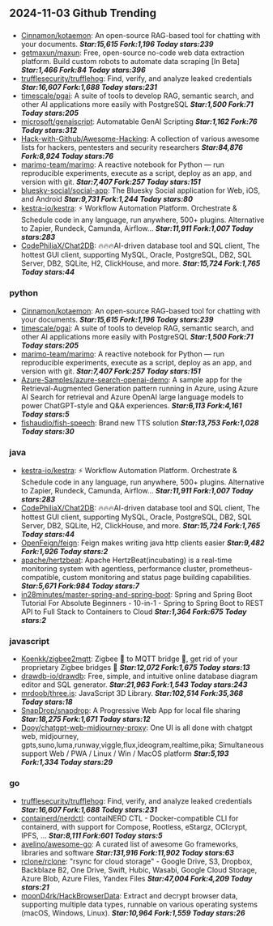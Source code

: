 ## 2024-11-03 Github Trending

### 
* [Cinnamon/kotaemon](https://github.com/Cinnamon/kotaemon): An open-source RAG-based tool for chatting with your documents. ***Star:15,615 Fork:1,196 Today stars:239***
* [getmaxun/maxun](https://github.com/getmaxun/maxun): Free, open-source no-code web data extraction platform. Build custom robots to automate data scraping [In Beta] ***Star:1,466 Fork:84 Today stars:396***
* [trufflesecurity/trufflehog](https://github.com/trufflesecurity/trufflehog): Find, verify, and analyze leaked credentials ***Star:16,607 Fork:1,688 Today stars:231***
* [timescale/pgai](https://github.com/timescale/pgai): A suite of tools to develop RAG, semantic search, and other AI applications more easily with PostgreSQL ***Star:1,500 Fork:71 Today stars:205***
* [microsoft/genaiscript](https://github.com/microsoft/genaiscript): Automatable GenAI Scripting ***Star:1,162 Fork:76 Today stars:312***
* [Hack-with-Github/Awesome-Hacking](https://github.com/Hack-with-Github/Awesome-Hacking): A collection of various awesome lists for hackers, pentesters and security researchers ***Star:84,876 Fork:8,924 Today stars:76***
* [marimo-team/marimo](https://github.com/marimo-team/marimo): A reactive notebook for Python — run reproducible experiments, execute as a script, deploy as an app, and version with git. ***Star:7,407 Fork:257 Today stars:151***
* [bluesky-social/social-app](https://github.com/bluesky-social/social-app): The Bluesky Social application for Web, iOS, and Android ***Star:9,731 Fork:1,244 Today stars:80***
* [kestra-io/kestra](https://github.com/kestra-io/kestra): ⚡ Workflow Automation Platform. Orchestrate & Schedule code in any language, run anywhere, 500+ plugins. Alternative to Zapier, Rundeck, Camunda, Airflow... ***Star:11,911 Fork:1,007 Today stars:283***
* [CodePhiliaX/Chat2DB](https://github.com/CodePhiliaX/Chat2DB): 🔥🔥🔥AI-driven database tool and SQL client, The hottest GUI client, supporting MySQL, Oracle, PostgreSQL, DB2, SQL Server, DB2, SQLite, H2, ClickHouse, and more. ***Star:15,724 Fork:1,765 Today stars:44***

### python
* [Cinnamon/kotaemon](https://github.com/Cinnamon/kotaemon): An open-source RAG-based tool for chatting with your documents. ***Star:15,615 Fork:1,196 Today stars:239***
* [timescale/pgai](https://github.com/timescale/pgai): A suite of tools to develop RAG, semantic search, and other AI applications more easily with PostgreSQL ***Star:1,500 Fork:71 Today stars:205***
* [marimo-team/marimo](https://github.com/marimo-team/marimo): A reactive notebook for Python — run reproducible experiments, execute as a script, deploy as an app, and version with git. ***Star:7,407 Fork:257 Today stars:151***
* [Azure-Samples/azure-search-openai-demo](https://github.com/Azure-Samples/azure-search-openai-demo): A sample app for the Retrieval-Augmented Generation pattern running in Azure, using Azure AI Search for retrieval and Azure OpenAI large language models to power ChatGPT-style and Q&A experiences. ***Star:6,113 Fork:4,161 Today stars:5***
* [fishaudio/fish-speech](https://github.com/fishaudio/fish-speech): Brand new TTS solution ***Star:13,753 Fork:1,028 Today stars:30***

### java
* [kestra-io/kestra](https://github.com/kestra-io/kestra): ⚡ Workflow Automation Platform. Orchestrate & Schedule code in any language, run anywhere, 500+ plugins. Alternative to Zapier, Rundeck, Camunda, Airflow... ***Star:11,911 Fork:1,007 Today stars:283***
* [CodePhiliaX/Chat2DB](https://github.com/CodePhiliaX/Chat2DB): 🔥🔥🔥AI-driven database tool and SQL client, The hottest GUI client, supporting MySQL, Oracle, PostgreSQL, DB2, SQL Server, DB2, SQLite, H2, ClickHouse, and more. ***Star:15,724 Fork:1,765 Today stars:44***
* [OpenFeign/feign](https://github.com/OpenFeign/feign): Feign makes writing java http clients easier ***Star:9,482 Fork:1,926 Today stars:2***
* [apache/hertzbeat](https://github.com/apache/hertzbeat): Apache HertzBeat(incubating) is a real-time monitoring system with agentless, performance cluster, prometheus-compatible, custom monitoring and status page building capabilities. ***Star:5,671 Fork:984 Today stars:7***
* [in28minutes/master-spring-and-spring-boot](https://github.com/in28minutes/master-spring-and-spring-boot): Spring and Spring Boot Tutorial For Absolute Beginners - 10-in-1 - Spring to Spring Boot to REST API to Full Stack to Containers to Cloud ***Star:1,364 Fork:675 Today stars:2***

### javascript
* [Koenkk/zigbee2mqtt](https://github.com/Koenkk/zigbee2mqtt): Zigbee 🐝 to MQTT bridge 🌉, get rid of your proprietary Zigbee bridges 🔨 ***Star:12,072 Fork:1,675 Today stars:13***
* [drawdb-io/drawdb](https://github.com/drawdb-io/drawdb): Free, simple, and intuitive online database diagram editor and SQL generator. ***Star:21,963 Fork:1,543 Today stars:243***
* [mrdoob/three.js](https://github.com/mrdoob/three.js): JavaScript 3D Library. ***Star:102,514 Fork:35,368 Today stars:18***
* [SnapDrop/snapdrop](https://github.com/SnapDrop/snapdrop): A Progressive Web App for local file sharing ***Star:18,275 Fork:1,671 Today stars:12***
* [Dooy/chatgpt-web-midjourney-proxy](https://github.com/Dooy/chatgpt-web-midjourney-proxy): One UI is all done with chatgpt web, midjourney, gpts,suno,luma,runway,viggle,flux,ideogram,realtime,pika; Simultaneous support Web / PWA / Linux / Win / MacOS platform ***Star:5,193 Fork:1,334 Today stars:29***

### go
* [trufflesecurity/trufflehog](https://github.com/trufflesecurity/trufflehog): Find, verify, and analyze leaked credentials ***Star:16,607 Fork:1,688 Today stars:231***
* [containerd/nerdctl](https://github.com/containerd/nerdctl): contaiNERD CTL - Docker-compatible CLI for containerd, with support for Compose, Rootless, eStargz, OCIcrypt, IPFS, ... ***Star:8,111 Fork:601 Today stars:5***
* [avelino/awesome-go](https://github.com/avelino/awesome-go): A curated list of awesome Go frameworks, libraries and software ***Star:131,916 Fork:11,902 Today stars:63***
* [rclone/rclone](https://github.com/rclone/rclone): "rsync for cloud storage" - Google Drive, S3, Dropbox, Backblaze B2, One Drive, Swift, Hubic, Wasabi, Google Cloud Storage, Azure Blob, Azure Files, Yandex Files ***Star:47,004 Fork:4,209 Today stars:21***
* [moonD4rk/HackBrowserData](https://github.com/moonD4rk/HackBrowserData): Extract and decrypt browser data, supporting multiple data types, runnable on various operating systems (macOS, Windows, Linux). ***Star:10,964 Fork:1,559 Today stars:26***
